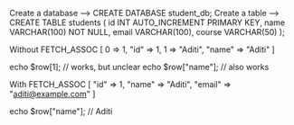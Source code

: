Create a database --> CREATE DATABASE student_db;
Create a table --> CREATE TABLE students (
    id     INT          AUTO_INCREMENT PRIMARY KEY,
    name   VARCHAR(100) NOT NULL,
    email  VARCHAR(100),
    course VARCHAR(50)
);

Without FETCH_ASSOC
[
  0 => 1,
  "id" => 1,
  1 => "Aditi",
  "name" => "Aditi"
]

echo $row[1];  // works, but unclear
echo $row["name"]; // also works

With FETCH_ASSOC
[
  "id" => 1,
  "name" => "Aditi",
  "email" => "aditi@example.com"
]

echo $row["name"]; // Aditi

